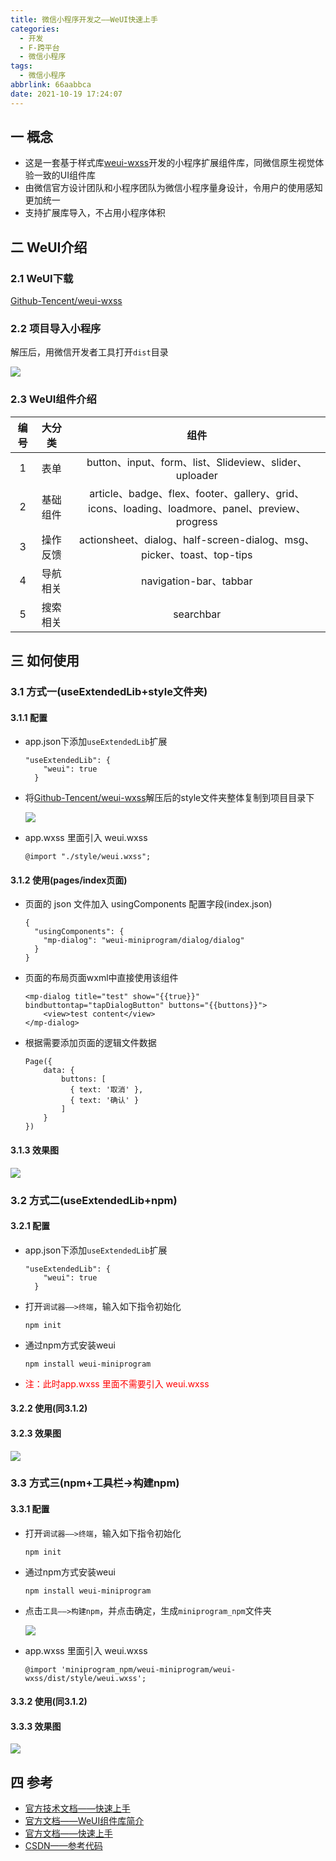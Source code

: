 ```yaml
---
title: 微信小程序开发之——WeUI快速上手
categories:
  - 开发
  - F-跨平台
  - 微信小程序
tags:
  - 微信小程序
abbrlink: 66aabbca
date: 2021-10-19 17:24:07
---
```

## 一 概念

* 这是一套基于样式库[weui-wxss](https://github.com/Tencent/weui-wxss/)开发的小程序扩展组件库，同微信原生视觉体验一致的UI组件库
* 由微信官方设计团队和小程序团队为微信小程序量身设计，令用户的使用感知更加统一
* 支持扩展库导入，不占用小程序体积

<!--more-->

## 二 WeUI介绍

### 2.1 WeUI下载

[Github-Tencent/weui-wxss](https://github.com/Tencent/weui-wxss/)

### 2.2 项目导入小程序

解压后，用微信开发者工具打开`dist`目录

![][1]

### 2.3 WeUI组件介绍

| 编号 |  大分类  |                             组件                             |
| :--: | :------: | :----------------------------------------------------------: |
|  1   |   表单   |    button、input、form、list、Slideview、slider、uploader    |
|  2   | 基础组件 | article、badge、flex、footer、gallery、grid、icons、loading、loadmore、panel、preview、progress |
|  3   | 操作反馈 | actionsheet、dialog、half-screen-dialog、msg、picker、toast、top-tips |
|  4   | 导航相关 |                    navigation-bar、tabbar                    |
|  5   | 搜索相关 |                          searchbar                           |

## 三 如何使用

### 3.1 方式一(useExtendedLib+style文件夹)

#### 3.1.1 配置

* app.json下添加`useExtendedLib`扩展

  ```
  "useExtendedLib": {
      "weui": true
    }
  ```

* 将[Github-Tencent/weui-wxss](https://github.com/Tencent/weui-wxss/)解压后的style文件夹整体复制到项目目录下

  ![][2]
  
* app.wxss 里面引入 weui.wxss 

  ```
  @import "./style/weui.wxss";
  ```

#### 3.1.2 使用(pages/index页面)

* 页面的 json 文件加入 usingComponents 配置字段(index.json)

  ```
  {
    "usingComponents": {
      "mp-dialog": "weui-miniprogram/dialog/dialog"
    }
  }
  ```

* 页面的布局页面wxml中直接使用该组件

  ```
  <mp-dialog title="test" show="{{true}}" bindbuttontap="tapDialogButton" buttons="{{buttons}}">
      <view>test content</view>
  </mp-dialog>
  ```

* 根据需要添加页面的逻辑文件数据

  ```
  Page({
      data: {
          buttons: [
          	{ text: '取消' },
          	{ text: '确认' }
          ]
      }
  })
  ```

#### 3.1.3 效果图
![][3]

###  3.2 方式二(useExtendedLib+npm)

#### 3.2.1 配置
* app.json下添加`useExtendedLib`扩展

  ```
  "useExtendedLib": {
      "weui": true
    }
  ```
  
* 打开`调试器——>终端`，输入如下指令初始化

  ```
  npm init
  ```

* 通过npm方式安装weui

  ```
  npm install weui-miniprogram
  ```

* <font color=red>注：此时app.wxss 里面不需要引入 weui.wxss </font>

#### 3.2.2 使用(同3.1.2)

#### 3.2.3 效果图
![][4]

### 3.3 方式三(npm+工具栏->构建npm)

#### 3.3.1 配置
* 打开`调试器——>终端`，输入如下指令初始化

  ```
  npm init
  ```

* 通过npm方式安装weui

  ```
  npm install weui-miniprogram
  ```
  
* 点击`工具——>构建npm`，并点击确定，生成`miniprogram_npm`文件夹

  ![][5]

* app.wxss 里面引入 weui.wxss  

  ```
  @import 'miniprogram_npm/weui-miniprogram/weui-wxss/dist/style/weui.wxss';
  ```

#### 3.3.2 使用(同3.1.2)

#### 3.3.3 效果图
![][6]

## 四 参考

* [官方技术文档——快速上手](https://wechat-miniprogram.github.io/weui/docs/quickstart.html)
* [官方文档——WeUI组件库简介](https://developers.weixin.qq.com/miniprogram/dev/platform-capabilities/extended/weui/)
* [官方文档——快速上手](https://developers.weixin.qq.com/miniprogram/dev/platform-capabilities/extended/weui/quickstart.html)
* [CSDN——参考代码](https://download.csdn.net/download/Calvin_zhou/33426379)



[1]:https://jsd.onmicrosoft.cn/gh/PGzxc/CDN/blog-wechat/wechat-weui-open-develop-tools.png
[2]:https://jsd.onmicrosoft.cn/gh/PGzxc/CDN/blog-wechat/wechat-weui-style-copy-project.png
[3]:https://jsd.onmicrosoft.cn/gh/PGzxc/CDN/blog-wechat/wechat-weui-uselib-style-preview.png
[4]:https://jsd.onmicrosoft.cn/gh/PGzxc/CDN/blog-wechat/wechat-weui-uselib-npm-preview.png
[5]:https://jsd.onmicrosoft.cn/gh/PGzxc/CDN/blog-wechat/wechat-weui-npm-tool-ok.png
[6]:https://jsd.onmicrosoft.cn/gh/PGzxc/CDN/blog-wechat/wechat-weui-tool-npm-preview.png